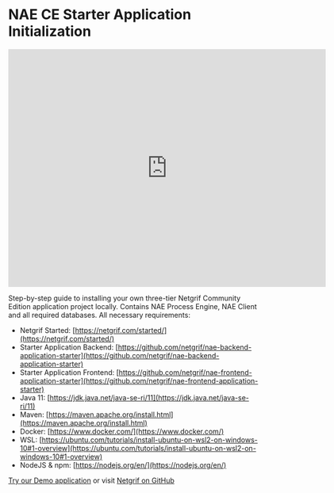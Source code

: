 # NAE CE Starter Application Initialization

<iframe width="640" height="480" src="https://www.youtube.com/embed/gMCw6e6bqh8" title="YouTube video player" 
frameborder="0" allow="accelerometer; autoplay; clipboard-write; encrypted-media; gyroscope; picture-in-picture" 
allowfullscreen></iframe>

Step-by-step guide to installing your own three-tier Netgrif Community Edition application project locally. Contains NAE
Process Engine, NAE Client and all required databases. All necessary requirements:

* Netgrif Started: [https://netgrif.com/started/](https://netgrif.com/started/)
* Starter Application Backend: [https://github.com/netgrif/nae-backend-application-starter](https://github.com/netgrif/nae-backend-application-starter)
* Starter Application Frontend: [https://github.com/netgrif/nae-frontend-application-starter](https://github.com/netgrif/nae-frontend-application-starter)
* Java 11: [https://jdk.java.net/java-se-ri/11](https://jdk.java.net/java-se-ri/11)
* Maven: [https://maven.apache.org/install.html](https://maven.apache.org/install.html)
* Docker: [https://www.docker.com/](https://www.docker.com/)
* WSL: [https://ubuntu.com/tutorials/install-ubuntu-on-wsl2-on-windows-10#1-overview](https://ubuntu.com/tutorials/install-ubuntu-on-wsl2-on-windows-10#1-overview)
* NodeJS & npm: [https://nodejs.org/en/](https://nodejs.org/en/)

[Try our Demo application](https://demo.netgrif.com)
or visit [Netgrif on GitHub](https://github.com/netgrif)
